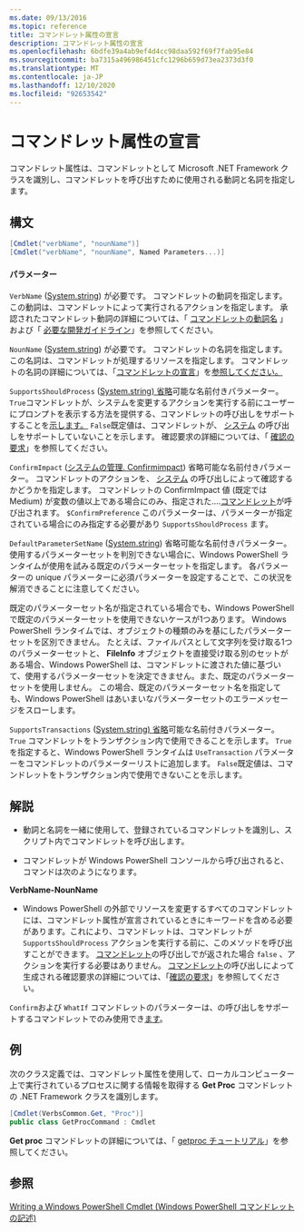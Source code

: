 ```yaml
---
ms.date: 09/13/2016
ms.topic: reference
title: コマンドレット属性の宣言
description: コマンドレット属性の宣言
ms.openlocfilehash: 6bdfe39a4ab9ef4d4cc98daa592f69f7fab95e84
ms.sourcegitcommit: ba7315a496986451cfc1296b659d73ea2373d3f0
ms.translationtype: MT
ms.contentlocale: ja-JP
ms.lasthandoff: 12/10/2020
ms.locfileid: "92653542"
---
```

# <a name="cmdlet-attribute-declaration"></a>コマンドレット属性の宣言

コマンドレット属性は、コマンドレットとして Microsoft .NET Framework クラスを識別し、コマンドレットを呼び出すために使用される動詞と名詞を指定します。

## <a name="syntax"></a>構文

```csharp
[Cmdlet("verbName", "nounName")]
[Cmdlet("verbName", "nounName", Named Parameters...)]
```

#### <a name="parameters"></a>パラメーター

`VerbName` ([System.string](/dotnet/api/System.String)) が必要です。 コマンドレットの動詞を指定します。 この動詞は、コマンドレットによって実行されるアクションを指定します。 承認されたコマンドレット動詞の詳細については、「 [コマンドレットの動詞名](./approved-verbs-for-windows-powershell-commands.md) 」および「 [必要な開発ガイドライン](./required-development-guidelines.md)」を参照してください。

`NounName` ([System.string](/dotnet/api/System.String)) が必要です。 コマンドレットの名詞を指定します。 この名詞は、コマンドレットが処理するリソースを指定します。 コマンドレットの名詞の詳細については、「[コマンドレットの宣言](./cmdlet-class-declaration.md)」を[参照してください。](./strongly-encouraged-development-guidelines.md)

`SupportsShouldProcess` ([System.string) 省略](/dotnet/api/System.Boolean)可能な名前付きパラメーター。 `True`コマンドレットが、システムを変更するアクションを実行する前にユーザーにプロンプトを表示する方法を提供する、コマンドレットの呼び出しをサポートすることを[示します。](/dotnet/api/System.Management.Automation.Cmdlet.ShouldProcess) `False`既定値は、コマンドレットが、 [システム](/dotnet/api/System.Management.Automation.Cmdlet.ShouldProcess) の呼び出しをサポートしていないことを示します。 確認要求の詳細については、「 [確認の要求](./requesting-confirmation-from-cmdlets.md)」を参照してください。

`ConfirmImpact` ([システムの管理. Confirmimpact](/dotnet/api/System.Management.Automation.ConfirmImpact)) 省略可能な名前付きパラメーター。 コマンドレットのアクションを、 [システム](/dotnet/api/System.Management.Automation.Cmdlet.ShouldProcess) の呼び出しによって確認するかどうかを指定します。 コマンドレットの ConfirmImpact 値 (既定では Medium) が変数の値以上である場合にのみ、指定された....[コマンドレット](/dotnet/api/System.Management.Automation.Cmdlet.ShouldProcess)が呼び出されます。 `$ConfirmPreference` このパラメーターは、パラメーターが指定されている場合にのみ指定する必要があり `SupportsShouldProcess` ます。

`DefaultParameterSetName` ([System.string](/dotnet/api/System.String)) 省略可能な名前付きパラメーター。 使用するパラメーターセットを判別できない場合に、Windows PowerShell ランタイムが使用を試みる既定のパラメーターセットを指定します。 各パラメーターの unique パラメーターに必須パラメーターを設定することで、この状況を解消できることに注意してください。

既定のパラメーターセット名が指定されている場合でも、Windows PowerShell で既定のパラメーターセットを使用できないケースが1つあります。 Windows PowerShell ランタイムでは、オブジェクトの種類のみを基にしたパラメーターセットを区別できません。 たとえば、ファイルパスとして文字列を受け取る1つのパラメーターセットと、 **FileInfo** オブジェクトを直接受け取る別のセットがある場合、Windows PowerShell は、コマンドレットに渡された値に基づいて、使用するパラメーターセットを決定できません。また、既定のパラメーターセットを使用しません。 この場合、既定のパラメーターセット名を指定しても、Windows PowerShell はあいまいなパラメーターセットのエラーメッセージをスローします。

`SupportsTransactions` ([System.string) 省略](/dotnet/api/System.Boolean)可能な名前付きパラメーター。 `True` コマンドレットをトランザクション内で使用できることを示します。 `True`を指定すると、Windows PowerShell ランタイムは `UseTransaction` パラメーターをコマンドレットのパラメーターリストに追加します。 `False`既定値は、コマンドレットをトランザクション内で使用できないことを示します。

## <a name="remarks"></a>解説

- 動詞と名詞を一緒に使用して、登録されているコマンドレットを識別し、スクリプト内でコマンドレットを呼び出します。

- コマンドレットが Windows PowerShell コンソールから呼び出されると、コマンドは次のようになります。

**VerbName-NounName**

- Windows PowerShell の外部でリソースを変更するすべてのコマンドレットには、コマンドレット属性が宣言されているときにキーワードを含める必要があります。これにより、コマンドレットは、コマンドレットが `SupportsShouldProcess` アクションを実行する前に、このメソッドを呼び出すことができ[](/dotnet/api/System.Management.Automation.Cmdlet.ShouldProcess)ます。 [コマンドレット](/dotnet/api/System.Management.Automation.Cmdlet.ShouldProcess)の呼び出しでが返された場合 `false` 、アクションを実行する必要はありません。 [コマンドレット](/dotnet/api/System.Management.Automation.Cmdlet.ShouldProcess)の呼び出しによって生成される確認要求の詳細については、「[確認の要求](./requesting-confirmation-from-cmdlets.md)」を参照してください。

`Confirm`および `WhatIf` コマンドレットのパラメーターは、の呼び出しをサポートするコマンドレットでのみ使用でき[ます](/dotnet/api/System.Management.Automation.Cmdlet.ShouldProcess)。

## <a name="example"></a>例

次のクラス定義では、コマンドレット属性を使用して、ローカルコンピューター上で実行されているプロセスに関する情報を取得する **Get Proc** コマンドレットの .NET Framework クラスを識別します。

```csharp
[Cmdlet(VerbsCommon.Get, "Proc")]
public class GetProcCommand : Cmdlet
```

**Get proc** コマンドレットの詳細については、「 [getproc チュートリアル](./getproc-tutorial.md)」を参照してください。

## <a name="see-also"></a>参照

[Writing a Windows PowerShell Cmdlet (Windows PowerShell コマンドレットの記述)](./writing-a-windows-powershell-cmdlet.md)
